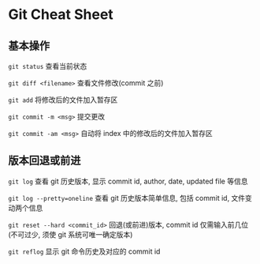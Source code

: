 # Git Cheat Sheet

## 基本操作

`git status` 查看当前状态

`git diff <filename>` 查看文件修改(commit 之前)

`git add` 将修改后的文件加入暂存区

`git commit -m <msg>` 提交更改

`git commit -am <msg>` 自动将 index 中的修改后的文件加入暂存区


## 版本回退或前进


`git log` 查看 git 历史版本, 显示 commit id, author, date, updated file 等信息

`git log --pretty=oneline` 查看 git 历史版本简单信息, 包括 commit id, 文件变动两个信息

`git reset --hard <commit_id>` 回退(或前进)版本, commit id 仅需输入前几位(不可过少, 须使 git 系统可唯一确定版本)

`git reflog` 显示 git 命令历史及对应的 commit id

